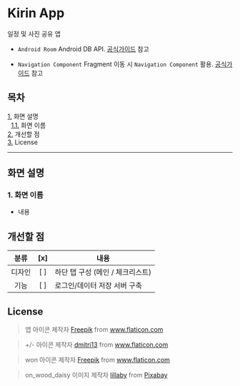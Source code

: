 # Kirin App

일정 및 사진 공유 앱

- `Android Room` Android DB API. [공식가이드](https://developer.android.com/training/data-storage/room) 참고

- `Navigation Component` Fragment 이동 시 `Navigation Component` 활용. [공식가이드](https://developer.android.com/guide/navigation/navigation-getting-started) 참고

## 목차

[1.](#화면-설명) 화면 설명<br>
&nbsp;&nbsp;[1.1.](#1-화면-이름) 화면 이름<br>
[2.](#개선할-점) 개선할 점<br>
[3.](#license) License<br>

---

## 화면 설명

### 1. 화면 이름

- 내용

## 개선할 점

|  분류  | [x] | 내용                                                                                                                                                                                    |
| :----: | :-: | --------------------------------------------------------------------------------------------------------------------------------------------------------------------------------------- |
| 디자인 | [ ] | 하단 탭 구성 (메인 / 체크리스트)                                                                                                                                                        |
|  기능  | [ ] | 로그인/데이터 저장 서버 구축                                                                                                                                                            |

## License

> 앱 아이콘 제작자 <a href="https://www.flaticon.com/kr/authors/freepik" title="Freepik">Freepik</a> from <a href="https://www.flaticon.com/kr/" title="Flaticon"> www.flaticon.com</a>

> +/- 아이콘 제작자 <a href="https://www.flaticon.com/authors/dmitri13" title="dmitri13">dmitri13</a> from <a href="https://www.flaticon.com/" title="Flaticon"> www.flaticon.com</a>

> won 아이콘 제작자 <a href="https://www.freepik.com" title="Freepik">Freepik</a> from <a href="https://www.flaticon.com/" title="Flaticon">www.flaticon.com</a>

> on_wood_daisy 이미지 제작자 <a href="https://pixabay.com/ko/users/lillaby-3693608/" title="lillaby">lillaby</a> from <a href="https://pixabay.com/">Pixabay</a>
